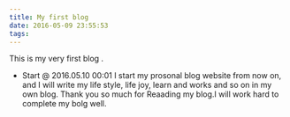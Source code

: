 ```yaml
---
title: My first blog
date: 2016-05-09 23:55:53
tags:
---
```

This is my very first blog .
* Start @ 2016.05.10 00:01
I start my prosonal blog website from now on, and I will write my life style, life joy, learn and works and so on in my own blog.
Thank you so much for Reaading my blog.I will work hard to complete my bolg well.

